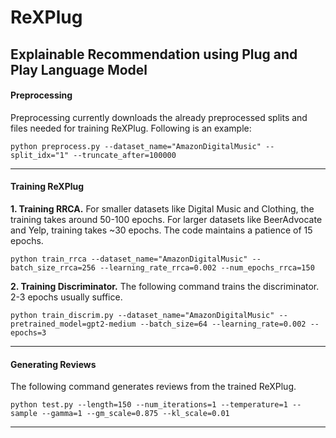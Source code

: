 # ReXPlug
## Explainable Recommendation using Plug and Play Language Model

#### Preprocessing
Preprocessing currently downloads the already preprocessed splits and files needed for training ReXPlug. Following is an example:

`python preprocess.py --dataset_name="AmazonDigitalMusic" --split_idx="1" --truncate_after=100000`

------------
#### Training ReXPlug
**1. Training RRCA.**
For smaller datasets like Digital Music and Clothing, the training takes around 50-100 epochs. For larger datasets like BeerAdvocate and Yelp, training takes ~30 epochs. The code maintains a patience of 15 epochs.

`python train_rrca --dataset_name="AmazonDigitalMusic" --batch_size_rrca=256 --learning_rate_rrca=0.002 --num_epochs_rrca=150`

**2. Training Discriminator.**
The following command trains the discriminator. 2-3 epochs usually suffice.

`python train_discrim.py --dataset_name="AmazonDigitalMusic" --pretrained_model=gpt2-medium --batch_size=64 --learning_rate=0.002 --epochs=3`

------------
#### Generating Reviews
The following command generates reviews from the trained ReXPlug.

`python test.py --length=150 --num_iterations=1 --temperature=1 --sample --gamma=1 --gm_scale=0.875 --kl_scale=0.01`

------------
